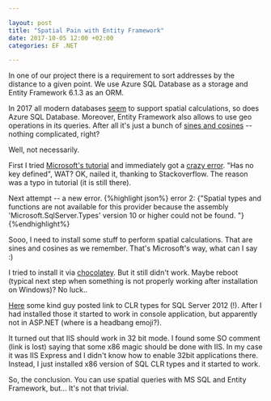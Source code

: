 ```yaml
---

layout: post
title: "Spatial Pain with Entity Framework"
date: 2017-10-05 12:00 +02:00
categories: EF .NET

---
```


In one of our project there is a requirement to sort addresses by the distance to a given point. We use Azure SQL Database
as a storage and Entity Framework 6.1.3 as an ORM. 

In 2017 all modern databases [seem](https://www.scribd.com/presentation/2569355/Geo-Distance-Search-with-MySQL) to support 
spatial calculations, so does Azure SQL Database. Moreover, Entity Framework also allows to use geo operations in its
queries. After all it's just a bunch of [sines and cosines](https://www.scribd.com/presentation/2569355/Geo-Distance-Search-with-MySQL) -- nothing complicated, right? 

Well, not necessarily.

First I tried [Microsoft's tutorial](https://msdn.microsoft.com/en-us/data/hh859721) and immediately got a [crazy error](https://stackoverflow.com/questions/19551142/entitytype-dbgeography-has-no-key-defined). "Has no key defined", WAT? OK, nailed it, thanking to 
Stackoverflow. The reason was a typo in tutorial (it is still there).

Next attempt -- a new error. 
{%highlight json%}
error 2: {"Spatial types and functions are not available for this provider because the assembly 'Microsoft.SqlServer.Types' version 10 or higher could not be found. "}
{%endhighlight%}

Sooo, I need to install some stuff to perform spatial calculations. That are sines and cosines as we remember. That's Microsoft's way,
what can I say :)

I tried to install it via [chocolatey](https://chocolatey.org/packages/sql2016-clrtypes). But it still didn't work. Maybe reboot (typical next step
when something is not properly working after installation on Windows)? No luck..

[Here](https://stackoverflow.com/questions/43221467/assembly-microsoft-sqlserver-types-version-10-or-higher-could-not-be-found) some kind guy posted link to
CLR types for SQL Server 2012 (!). After I had installed those it started to work in console application, but apparently not in ASP.NET (where is a headbang emoji?).

It turned out that IIS should work in 32 bit mode. I found some SO comment (link is lost) saying that some x86 magic should be done with IIS. In my case it was IIS Express and I didn't know how to enable 32bit applications there. Instead, I just installed x86 version of SQL CLR types and it started to work.

So, the conclusion. You can use spatial queries with MS SQL and Entity Framework, but... It's not that trivial.
